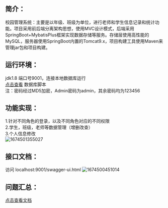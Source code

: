 ## 简介：
校园管理系统：主要是以年级、班级为单位，进行老师和学生信息记录和统计功能。项目采用前后端分离架构思想，使用MVC设计模式，后端采用SpringBoot+MybatisPlus框架实现数据存储等服务。存储层使用高性能的MySQL，服务器使用SpringBoot内置的Tomcat9.x，项目构建工具使用Maven来管理jar包和项目构建。

## 运行环境：
jdk1.8 端口号9001，连接本地数据库运行\
[点击查看](https://github.com/xuxiao1797/campusManagementSystem/blob/main/campus_management_system.sql) 数据库脚本\
注：密码经过MD5加密，Admin密码为admin，其余密码均为123456

## 功能实现：
1.针对不同角色的登录，以及不同角色对应的不同权限\
2.学生，班级，老师等数据管理（增删改查）\
3.个人信息修改\
![1674501355027](https://user-images.githubusercontent.com/90182797/214129668-1c41a70c-e544-4938-973b-4ed965bb5a30.png)

## 接口文档：
访问 localhost:9001/swagger-ui.html
![1674500451014](https://user-images.githubusercontent.com/90182797/214127494-209a9410-a566-449c-965d-376f95b5293f.png)

## 问题汇总：
[点击查看文档](https://github.com/xuxiao1797/campus_management_system/blob/main/%E6%A0%A1%E5%9B%AD%E7%AE%A1%E7%90%86%E7%B3%BB%E7%BB%9F%E9%97%AE%E9%A2%98%E6%B1%87%E6%80%BB.pdf)

